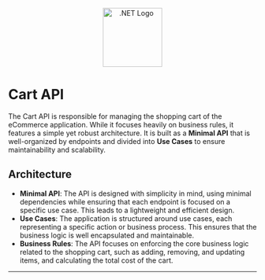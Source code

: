 <p align="center">
  <a href="https://dotnet.microsoft.com/" target="blank"><img src="https://upload.wikimedia.org/wikipedia/commons/e/ee/.NET_Core_Logo.svg" width="120" alt=".NET Logo" /></a>
</p>

# Cart API

The Cart API is responsible for managing the shopping cart of the eCommerce application. While it focuses heavily on business rules, it features a simple yet robust architecture. It is built as a **Minimal API** that is well-organized by endpoints and divided into **Use Cases** to ensure maintainability and scalability.

## Architecture

- **Minimal API**: The API is designed with simplicity in mind, using minimal dependencies while ensuring that each endpoint is focused on a specific use case. This leads to a lightweight and efficient design.
- **Use Cases**: The application is structured around use cases, each representing a specific action or business process. This ensures that the business logic is well encapsulated and maintainable.
- **Business Rules**: The API focuses on enforcing the core business logic related to the shopping cart, such as adding, removing, and updating items, and calculating the total cost of the cart.
****
